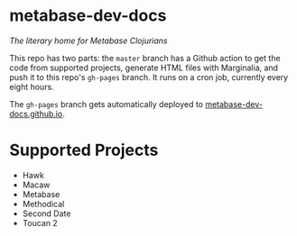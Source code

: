 # metabase-dev-docs

_The literary home for Metabase Clojurians_

This repo has two parts: the `master` branch has a Github action to get the
code from supported projects, generate HTML files with Marginalia, and push it
to this repo's `gh-pages` branch. It runs on a cron job, currently every eight
hours.

The `gh-pages` branch gets automatically deployed to
[metabase-dev-docs.github.io](https://metabase-dev-docs.github.io).

# Supported Projects

* Hawk
* Macaw
* Metabase
* Methodical
* Second Date
* Toucan 2

